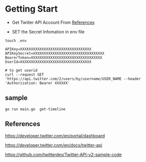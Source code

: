 # Getting Start

- Get Twiiter API Account From [References](https://developer.twitter.com/en/docs/twitter-api)

- SET the Secret Infomation in env file

```
touch .env
```

```.env
APIKey=XXXXXXXXXXXXXXXXXXXXXXXXXXXXXXXXX
APIKeySecret=XXXXXXXXXXXXXXXXXXXXXXXXXXXXXXXXX
BearerToken=XXXXXXXXXXXXXXXXXXXXXXXXXXXXXXXXX
UserId=XXXXXXXXXXXXXXXXXXXXXXXXXXXXXXXXX
````

```
# to get userid
curl --request GET 'https://api.twitter.com/2/users/by/username/USER_NAME --header 'Authorization: Bearer XXXXXX'
```

## sample

```golang
go run main.go  get-timeline
```

## References
https://developer.twitter.com/en/portal/dashboard

https://developer.twitter.com/en/docs/twitter-api

https://github.com/twitterdev/Twitter-API-v2-sample-code